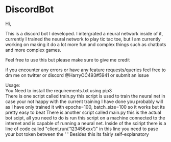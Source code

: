 # DiscordBot

Hi,
  
This is a discord bot I developed. I intergrated a neural network inside of it, currently I trained the neural network to play tic tac toe, but I am currently working on making it do a lot more fun and complex things such as chatbots and more complex games.

Feel free to use this but please make sure to give me credit

if you encounter any errors or have any feature requests/queries feel free to dm me on twitter or discord @HarryOC493#5941 or submit an issue

Usage:  
  You Need to install the requirements.txt using pip3  
  There is one script called train.py this script is used to train the neural net in case your not happy with the current training I have done you probably will as I have only trained it with epochs=100, batch_size=100 so it works but its pretty easy to beat
  There is another script called main.py this is the actual bot scipt, all you need to do is run this script on a machine connected to the internet and is capable
  of running a neural net.
  Inside of the sciript there is a line of code called "client.run('123456xxx')" in this line you need to pase your bot token between the ' '
  Besides this its fairly self-explanatory
